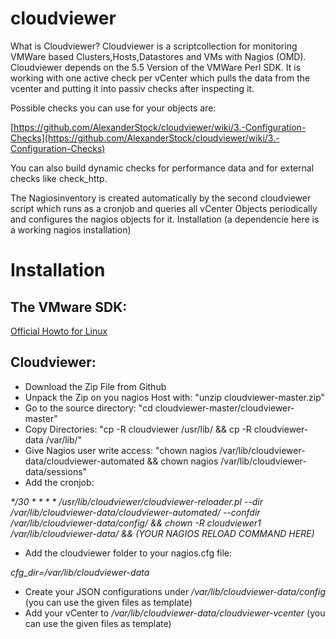 # cloudviewer

What is Cloudviewer?
Cloudviewer is a scriptcollection for monitoring VMWare based Clusters,Hosts,Datastores and VMs with Nagios (OMD). Cloudviewer depends on the 5.5 Version of the VMWare Perl SDK. It is working with one active check per vCenter which pulls the data from the vcenter and putting it into passiv checks after inspecting it.

Possible checks you can use for your objects are:

[https://github.com/AlexanderStock/cloudviewer/wiki/3.-Configuration-Checks](https://github.com/AlexanderStock/cloudviewer/wiki/3.-Configuration-Checks)

You can also build dynamic checks for performance data and for external checks like check_http.

The Nagiosinventory is created automatically by the second cloudviewer script which runs as a cronjob and queries all vCenter Objects periodically and configures the nagios objects for it.
Installation (a dependencie here is a working nagios installation)

# Installation

## The VMware SDK:

[Official Howto for Linux](https://developercenter.vmware.com/doc/preview?id=157#https%3A%2F%2Fvdc-repo.vmware.com%2Fvmwb-repository%2Fdcr-public%2F55a8bd37-3cb5-47bf-b523-cdc55a9d29c6%2F0a25a243-2c31-4093-b351-ae2065dc490f%2Fdoc%2Fcli_install.3.5.html%231106926)

## Cloudviewer:

- Download the Zip File from Github
- Unpack the Zip on you nagios Host with: "unzip cloudviewer-master.zip"
- Go to the source directory: "cd cloudviewer-master/cloudviewer-master"
- Copy Directories: "cp -R cloudviewer /usr/lib/ && cp -R cloudviewer-data /var/lib/"
- Give Nagios user write access: "chown nagios /var/lib/cloudviewer-data/cloudviewer-automated  && chown nagios /var/lib/cloudviewer-data/sessions"
- Add the cronjob: 

_*/30 * * * *   /usr/lib/cloudviewer/cloudviewer-reloader.pl --dir /var/lib/cloudviewer-data/cloudviewer-automated/ --confdir /var/lib/cloudviewer-data/config/ && chown -R cloudviewer1 /var/lib/cloudviewer-data/ && (YOUR NAGIOS RELOAD COMMAND HERE)_

- Add the cloudviewer folder to your nagios.cfg file:

_cfg_dir=/var/lib/cloudviewer-data_

- Create your JSON configurations under _/var/lib/cloudviewer-data/config_
(you can use the given files as template)
- Add your vCenter to _/var/lib/cloudviewer-data/cloudviewer-vcenter_
(you can use the given files as template)
